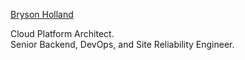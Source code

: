 [Bryson Holland](https://bryson.io)

Cloud Platform Architect.  
Senior Backend, DevOps, and Site Reliability Engineer.
